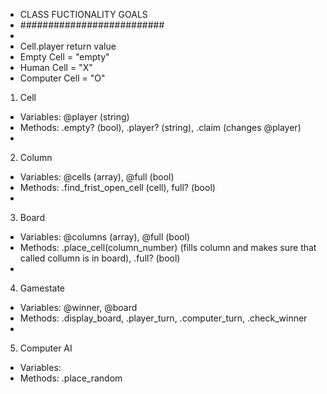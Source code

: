 - CLASS FUCTIONALITY GOALS
- ##########################
-
- Cell.player return value
- Empty Cell = "empty"
- Human Cell = "X"
- Computer Cell = "O"
1. Cell
- Variables: @player (string)
- Methods: .empty? (bool), .player? (string), .claim (changes @player)
- 
2. Column
- Variables: @cells (array), @full (bool)
- Methods: .find_frist_open_cell (cell), full? (bool)
- 
3. Board
- Variables: @columns (array), @full (bool)
- Methods: .place_cell(column_number) (fills column and makes sure that called collumn is in board), .full? (bool)
- 
4. Gamestate
- Variables: @winner, @board
- Methods: .display_board, .player_turn, .computer_turn, .check_winner
-
5. Computer AI
- Variables: 
- Methods: .place_random